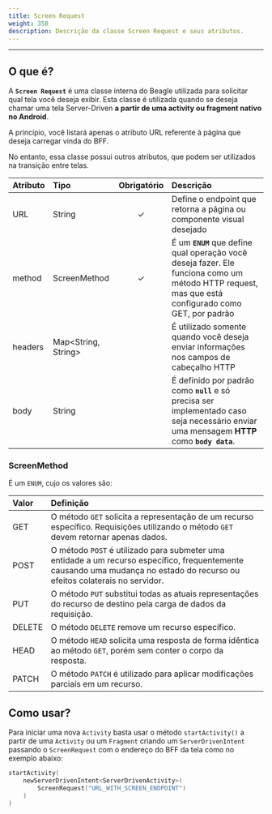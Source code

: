 ```yaml
---
title: Screen Request
weight: 358
description: Descrição da classe Screen Request e seus atributos.
---
```


---

## O que é?

A **`Screen Request`** é uma classe interna do Beagle utilizada para solicitar qual tela você deseja exibir. Esta classe é utilizada quando se deseja chamar uma tela Server-Driven **a partir de uma activity ou fragment nativo no Android**. 

A princípio, você listará apenas o atributo URL referente à página que deseja carregar vinda do BFF. 

No entanto, essa classe possui outros atributos, que podem ser utilizados na transição entre telas. 

| Atributo | Tipo | Obrigatório | Descrição |
| :--- | :--- | :---: | :--- |
| URL  | String | ✓ | Define o endpoint que retorna a página ou componente visual desejado |
| method | ScreenMethod | ✓ |  É um **`ENUM`** que define qual operação você deseja fazer. Ele funciona como um método HTTP request, mas que está configurado como GET, por padrão |
| headers | Map&lt;String, String&gt; |   | É utilizado somente quando você deseja enviar informações nos campos de cabeçalho HTTP |
| body | String |   | É definido por padrão como **`null`** e só precisa ser implementado caso seja necessário enviar uma mensagem **HTTP** como **`body data`**. |

### ScreenMethod

É um `ENUM`, cujo os valores são:

| Valor | Definição |
| :--- | :--- |
| GET | O método `GET` solicita a representação de um recurso específico. Requisições utilizando o método `GET` devem retornar apenas dados. |
| POST | O método `POST` é utilizado para submeter uma entidade a um recurso específico, frequentemente causando uma mudança no estado do recurso ou efeitos colaterais no servidor. |
| PUT | O método `PUT` substitui todas as atuais representações do recurso de destino pela carga de dados da requisição. |
| DELETE | O método `DELETE` remove um recurso específico. |
| HEAD | O método `HEAD` solicita uma resposta de forma idêntica ao método `GET`, porém sem conter o corpo da resposta. |
| PATCH | O método `PATCH` é utilizado para aplicar modificações parciais em um recurso. |

## Como usar?

Para iniciar uma nova `Activity` basta usar o método `startActivity()` a partir de uma `Activity` ou um `Fragment` criando um `ServerDrivenIntent` passando o `ScreenRequest` com o endereço do BFF da tela como no exemplo abaixo:

```kotlin
startActivity(
    newServerDrivenIntent<ServerDrivenActivity>(
        ScreenRequest("URL_WITH_SCREEN_ENDPOINT")
    )
)
```
